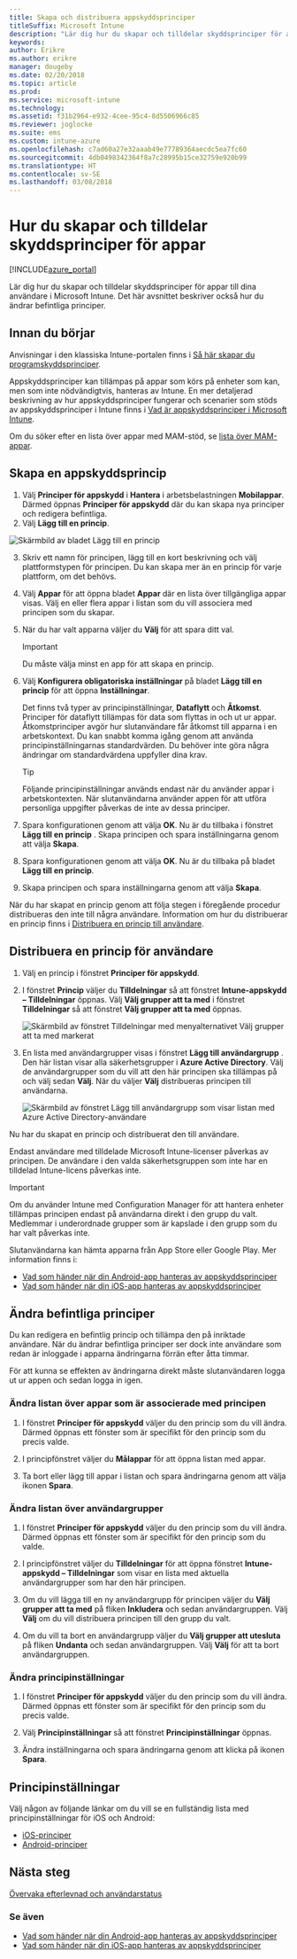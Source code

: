 ```yaml
---
title: Skapa och distribuera appskyddsprinciper
titleSuffix: Microsoft Intune
description: "Lär dig hur du skapar och tilldelar skyddsprinciper för appar i Microsoft Intune."
keywords: 
author: Erikre
ms.author: erikre
manager: dougeby
ms.date: 02/20/2018
ms.topic: article
ms.prod: 
ms.service: microsoft-intune
ms.technology: 
ms.assetid: f31b2964-e932-4cee-95c4-8d5506966c85
ms.reviewer: joglocke
ms.suite: ems
ms.custom: intune-azure
ms.openlocfilehash: c7ad60a27e32aaab49e77789364aecdc5ea7fc60
ms.sourcegitcommit: 4db0498342364f8a7c28995b15ce32759e920b99
ms.translationtype: HT
ms.contentlocale: sv-SE
ms.lasthandoff: 03/08/2018
---
```

# <a name="how-to-create-and-assign-app-protection-policies"></a>Hur du skapar och tilldelar skyddsprinciper för appar

[!INCLUDE[azure_portal](./includes/azure_portal.md)]


Lär dig hur du skapar och tilldelar skyddsprinciper för appar till dina användare i Microsoft Intune. Det här avsnittet beskriver också hur du ändrar befintliga principer.

## <a name="before-you-begin"></a>Innan du börjar

Anvisningar i den klassiska Intune-portalen finns i [Så här skapar du programskyddsprinciper](https://docs.microsoft.com/intune-classic/deploy-use/create-and-deploy-mobile-app-management-policies-with-microsoft-intune).

Appskyddsprinciper kan tillämpas på appar som körs på enheter som kan, men som inte nödvändigtvis, hanteras av Intune. En mer detaljerad beskrivning av hur appskyddsprinciper fungerar och scenarier som stöds av appskyddsprinciper i Intune finns i [Vad är appskyddsprinciper i Microsoft Intune](app-protection-policy.md).

Om du söker efter en lista över appar med MAM-stöd, se [lista över MAM-appar](https://www.microsoft.com/cloud-platform/microsoft-intune-apps).

##  <a name="create-an-app-protection-policy"></a>Skapa en appskyddsprincip
1.  Välj **Principer för appskydd** i **Hantera** i arbetsbelastningen **Mobilappar**. Därmed öppnas **Principer för appskydd** där du kan skapa nya principer och redigera befintliga.
2. Välj **Lägg till en princip**.

  ![Skärmbild av bladet Lägg till en princip](./media/app-protection-add-policy.png)

3.  Skriv ett namn för principen, lägg till en kort beskrivning och välj plattformstypen för principen. Du kan skapa mer än en princip för varje plattform, om det behövs.

4.  Välj **Appar** för att öppna bladet **Appar** där en lista över tillgängliga appar visas. Välj en eller flera appar i listan som du vill associera med principen som du skapar.
5. När du har valt apparna väljer du **Välj** för att spara ditt val.

    > [!IMPORTANT]
    > Du måste välja minst en app för att skapa en princip.

6.  Välj **Konfigurera obligatoriska inställningar** på bladet **Lägg till en princip** för att öppna **Inställningar**.

    Det finns två typer av principinställningar, **Dataflytt** och **Åtkomst**.  Principer för dataflytt tillämpas för data som flyttas in och ut ur appar. Åtkomstprinciper avgör hur slutanvändare får åtkomst till apparna i en arbetskontext.
    Du kan snabbt komma igång genom att använda principinställningarnas standardvärden. Du behöver inte göra några ändringar om standardvärdena uppfyller dina krav.

    > [!TIP]
    > Följande principinställningar används endast när du använder appar i arbetskontexten. När slutanvändarna använder appen för att utföra personliga uppgifter påverkas de inte av dessa principer.

7.  Spara konfigurationen genom att välja **OK**. Nu är du tillbaka i fönstret **Lägg till en princip** . Skapa principen och spara inställningarna genom att välja **Skapa**.
8. Spara konfigurationen genom att välja **OK**. Nu är du tillbaka på bladet **Lägg till en princip**.
9. Skapa principen och spara inställningarna genom att välja **Skapa**.

När du har skapat en princip genom att följa stegen i föregående procedur distribueras den inte till några användare. Information om hur du distribuerar en princip finns i [Distribuera en princip till användare](app-protection-policies.md#deploy-a-policy-to-users).

## <a name="deploy-a-policy-to-users"></a>Distribuera en princip för användare


1. Välj en princip i fönstret **Principer för appskydd**.

1. I fönstret **Princip** väljer du **Tilldelningar** så att fönstret **Intune-appskydd – Tilldelningar** öppnas. Välj **Välj grupper att ta med** i fönstret **Tilldelningar** så att fönstret **Välj grupper att ta med** öppnas.

   ![Skärmbild av fönstret Tilldelningar med menyalternativet Välj grupper att ta med markerat](./media/app-protection-policy-add-users.png)

2.  En lista med användargrupper visas i fönstret **Lägg till användargrupp** . Den här listan visar alla säkerhetsgrupper i **Azure Active Directory**. Välj de användargrupper som du vill att den här principen ska tillämpas på och välj sedan **Välj**. När du väljer **Välj** distribueras principen till användarna.

    ![Skärmbild av fönstret Lägg till användargrupp som visar listan med Azure Active Directory-användare](./media/azure-ad-user-group-list.png)

Nu har du skapat en princip och distribuerat den till användare.

Endast användare med tilldelade Microsoft Intune-licenser påverkas av principen. De användare i den valda säkerhetsgruppen som inte har en tilldelad Intune-licens påverkas inte.

>[!IMPORTANT]
> Om du använder Intune med Configuration Manager för att hantera enheter tillämpas principen endast på användarna direkt i den grupp du valt. Medlemmar i underordnade grupper som är kapslade i den grupp som du har valt påverkas inte.

Slutanvändarna kan hämta apparna från App Store eller Google Play. Mer information finns i:
* [Vad som händer när din Android-app hanteras av appskyddsprinciper](app-protection-enabled-apps-android.md)
* [Vad som händer när din iOS-app hanteras av appskyddsprinciper](app-protection-enabled-apps-ios.md)

##  <a name="change-existing-policies"></a>Ändra befintliga principer
Du kan redigera en befintlig princip och tillämpa den på inriktade användare. När du ändrar befintliga principer ser dock inte användare som redan är inloggade i apparna ändringarna förrän efter åtta timmar.

För att kunna se effekten av ändringarna direkt måste slutanvändaren logga ut ur appen och sedan logga in igen.

### <a name="to-change-the-list-of-apps-associated-with-the-policy"></a>Ändra listan över appar som är associerade med principen

1.  I fönstret **Principer för appskydd** väljer du den princip som du vill ändra. Därmed öppnas ett fönster som är specifikt för den princip som du precis valde.

2.  I principfönstret väljer du **Målappar** för att öppna listan med appar.

3.  Ta bort eller lägg till appar i listan och spara ändringarna genom att välja ikonen **Spara**.

### <a name="to-change-the-list-of-user-groups"></a>Ändra listan över användargrupper


1.  I fönstret **Principer för appskydd** väljer du den princip som du vill ändra. Därmed öppnas ett fönster som är specifikt för den princip som du valde.

2.  I principfönstret väljer du **Tilldelningar** för att öppna fönstret **Intune-appskydd – Tilldelningar** som visar en lista med aktuella användargrupper som har den här principen.

3.  Om du vill lägga till en ny användargrupp för principen väljer du **Välj grupper att ta med** på fliken **Inkludera** och sedan användargruppen. Välj **Välj** om du vill distribuera principen till den grupp du valt.

4.  Om du vill ta bort en användargrupp väljer du **Välj grupper att utesluta** på fliken **Undanta** och sedan användargruppen. Välj **Välj** för att ta bort användargruppen.

### <a name="to-change-policy-settings"></a>Ändra principinställningar

1.  I fönstret **Principer för appskydd** väljer du den princip som du vill ändra. Därmed öppnas ett fönster som är specifikt för den princip som du precis valde.

2.  Välj **Principinställningar** så att fönstret **Principinställningar** öppnas.

3.  Ändra inställningarna och spara ändringarna genom att klicka på ikonen **Spara**.

## <a name="policy-settings"></a>Principinställningar
Välj någon av följande länkar om du vill se en fullständig lista med principinställningar för iOS och Android:

- [iOS-principer](app-protection-policy-settings-ios.md)
- [Android-principer](app-protection-policy-settings-android.md)

## <a name="next-steps"></a>Nästa steg
[Övervaka efterlevnad och användarstatus](app-protection-policies-monitor.md)

### <a name="see-also"></a>Se även
* [Vad som händer när din Android-app hanteras av appskyddsprinciper](app-protection-enabled-apps-android.md)
* [Vad som händer när din iOS-app hanteras av appskyddsprinciper](app-protection-enabled-apps-ios.md)
